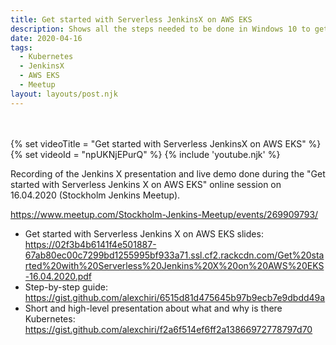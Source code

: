 ```yaml
---
title: Get started with Serverless JenkinsX on AWS EKS
description: Shows all the steps needed to be done in Windows 10 to get started with Kubernetes-in-Docker and Docker in WSL2
date: 2020-04-16
tags:
  - Kubernetes
  - JenkinsX
  - AWS EKS
  - Meetup
layout: layouts/post.njk
---
```

<br/>
<br/>
{% set videoTitle = "Get started with Serverless JenkinsX on AWS EKS" %}
{% set videoId = "npUKNjEPurQ" %}
{% include 'youtube.njk' %}

Recording of the Jenkins X presentation and live demo done during the "Get started with Serverless Jenkins X on AWS EKS" online session on 16.04.2020 (Stockholm Jenkins Meetup).

https://www.meetup.com/Stockholm-Jenkins-Meetup/events/269909793/

* Get started with Serverless Jenkins X on AWS EKS slides: https://02f3b4b6141f4e501887-67ab80ec00c7299bd1255995bf933a71.ssl.cf2.rackcdn.com/Get%20started%20with%20Serverless%20Jenkins%20X%20on%20AWS%20EKS-16.04.2020.pdf
* Step-by-step guide: https://gist.github.com/alexchiri/6515d81d475645b97b9ecb7e9dbdd49a
* Short and high-level presentation about what and why is there Kubernetes: https://gist.github.com/alexchiri/f2a6f514ef6ff2a13866972778797d70